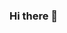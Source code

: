 ### Hi there 👋

<!--
**maximilianmr/maximilianmr** is a ✨ _special_ ✨ repository because its `README.md` (this file) appears on your GitHub profile.

Here are some ideas to get you started:

- 🔭 I’m currently working on my own development
- 🌱 I’m currently learning programing 
- 👯 I’m looking to collaborate on new and great ideas
- 🤔 I’m looking for help with my development on programing
- 💬 Ask me about books and poetry
- 📫 How to reach me: whacht the sky
- 😄 Pronouns: MAXDAN66
- ⚡ Fun fact: too funny to share
-->
